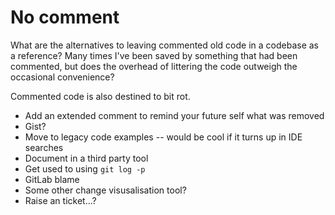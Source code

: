 # No comment
What are the alternatives to leaving commented old code in a codebase as a
reference? Many times I've been saved by something that had been commented, but
does the overhead of littering the code outweigh the occasional convenience?

Commented code is also destined to bit rot.

- Add an extended comment to remind your future self what was removed
- Gist?
- Move to legacy code examples -- would be cool if it turns up in IDE searches
- Document in a third party tool
- Get used to using `git log -p`
- GitLab blame
- Some other change visusalisation tool?
- Raise an ticket...?
